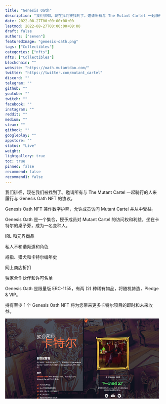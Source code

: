 ```yaml
---
title: "Genesis Oath"
description: "我们徘徊，现在我们被找到了。邀请所有与 The Mutant Cartel 一起骑行的人来履行与 Genesis Oath NFT 的协议。"
date: 2022-08-27T00:00:00+08:00
lastmod: 2022-08-27T00:00:00+08:00
draft: false
authors: ["seven"]
featuredImage: "genesis-oath.png"
tags: ["Collectibles"]
categories: ["nfts"]
nfts: ["Collectibles"]
blockchain: ""
website: "https://oath.mutantdao.com/"
twitter: "https://twitter.com/mutant_cartel"
discord: ""
telegram: ""
github: ""
youtube: ""
twitch: ""
facebook: ""
instagram: ""
reddit: ""
medium: ""
steam: ""
gitbook: ""
googleplay: ""
appstore: ""
status: "Live"
weight: 
lightgallery: true
toc: true
pinned: false
recommend: false
recommend1: false
---
```

我们徘徊，现在我们被找到了。邀请所有与 The Mutant Cartel 一起骑行的人来履行与 Genesis Oath NFT 的协议。

Genesis Oath NFT 兼作数字护照，允许成员访问 Mutant Cartel 并从中受益。

Genesis Oath 是一个集合，授予成员对 Mutant Cartel 的访问权和利益。坐在卡特尔的桌子旁，成为一名变种人。

IRL 和元界商品

私人不和谐频道和角色

戒指、猎犬和卡特尔编年史

网上商店折扣

独家合作伙伴和许可名单

Genesis Oath 是限量版 ERC-1155，有两 (2) 种稀有物品，将随机铸造，Pledge & VIP。

持有至少 1 个 Genesis Oath NFT 将为您带来更多卡特尔项目的即时和未来收益。	

![nft](1661578085018.png)